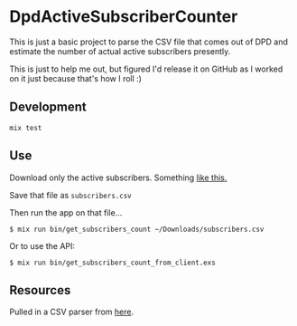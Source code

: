 # DpdActiveSubscriberCounter

This is just a basic project to parse the CSV file that comes out of DPD and
estimate the number of actual active subscribers presently.

This is just to help me out, but figured I'd release it on GitHub as I worked on
it just because that's how I roll :)

## Development

`mix test`

## Use

Download only the active subscribers.  Something [like this.](https://getdpd.com/subscriber/list?filters%5Bfirst_name%5D=&filters%5Blast_name%5D=&filters%5Bemail%5D=&filters%5Bstatus%5D=ACTIVE&filters%5Bplan_id%5D=&search=Search)

Save that file as `subscribers.csv`

Then run the app on that file...

```
$ mix run bin/get_subscribers_count ~/Downloads/subscribers.csv 
```

Or to use the API:

```
$ mix run bin/get_subscribers_count_from_client.exs
```

## Resources

Pulled in a CSV parser from [here](https://github.com/jimm/elixir/tree/master/csv).
